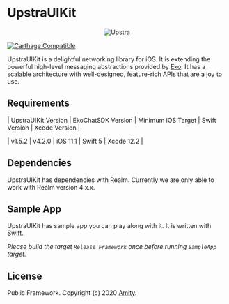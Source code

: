
# UpstraUIKit

<p align="center" >
  <img src="https://uploads-ssl.webflow.com/5ee51b71187c830280662208/5eec9a674479b0e4de630ac2_upstra-logo.svg" alt="Upstra" title="UpstraSDK">
</p>

[![Carthage Compatible](https://img.shields.io/badge/Carthage-compatible-4BC51D.svg?style=flat)](https://github.com/Carthage/Carthage)

UpstraUIKit is a delightful networking library for iOS. It is extending the powerful high-level messaging abstractions provided by [Eko](https://www.ekoapp.com/). It has a scalable architecture with well-designed, feature-rich APIs that are a joy to use.

## Requirements

| UpstraUIKit Version | EkoChatSDK Version | Minimum iOS Target  | Swift Version | Xcode Version |

| v1.5.2 | v4.2.0 | iOS 11.1 | Swift 5 | Xcode 12.2 |

## Dependencies

UpstraUIKit has dependencies with Realm. Currently we are only able to work with Realm version 4.x.x.

## Sample App

UpstraUIKit has sample app you can play along with it. It is written with Swift.

_Please build the target `Release Framework` once before running `SampleApp` target._

## License

Public Framework. Copyright (c) 2020 [Amity](https://ekoapp.com).
